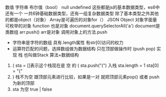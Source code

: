 数值 字符串 布尔值（bool） null undefined 这些都是js的基本数据类型，es6中还有一个 一共6钟基础数据类型，还有一组复杂数据类型
除了基本类型之外其他的都是object（对象） Array是可遍历的对象for（）
JSON Object 对象字面量 可枚举的对象
function 也是对象
document.querySelectorAll('a')    document是类数组
arr.push() arr是对象 调用对象上的方法.push
- 字符串是字符的数组 
 具有.length属性 有str[0]访问的权力
 - 运算符匹配的问题，选择数组做为数据结构
 只在顶部做操作时 (push pop) 实现 栈 也叫做Stack
 算法+数据结构
1. ( sta = []表示这个栈现在是 空 的
 ( sta.push("(") 入栈 sta.length = 1
 sta[0] = "("
2. ) 栈不为空 跟顶部元素进行比较，如果是一对
 就把顶部元素pop()
 或者 push 为新的顶部
3. sta 为空 true | false 